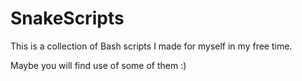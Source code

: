 # SnakeScripts

This is a collection of Bash scripts I made for myself in my free time.

Maybe you will find use of some of them :)
